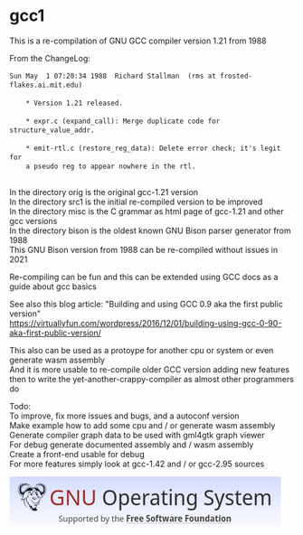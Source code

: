 # gcc1
This is a re-compilation of GNU GCC compiler version 1.21 from 1988

From the ChangeLog:  
~~~  
Sun May  1 07:20:34 1988  Richard Stallman  (rms at frosted-flakes.ai.mit.edu)  
  
	* Version 1.21 released.  
  
	* expr.c (expand_call): Merge duplicate code for structure_value_addr.  
  
	* emit-rtl.c (restore_reg_data): Delete error check; it's legit for  
	a pseudo reg to appear nowhere in the rtl.  
  
~~~  
  
In the directory orig is the original gcc-1.21 version  
In the directory src1 is the initial re-compiled version to be improved  
In the directory misc is the C grammar as html page of gcc-1.21 and other gcc versions  
In the directory bison is the oldest known GNU Bison parser generator from 1988  
This GNU Bison version from 1988 can be re-compiled without issues in 2021  
  
Re-compiling can be fun and this can be extended using GCC docs as a guide about gcc basics  
  
See also this blog article: "Building and using GCC 0.9 aka the first public version"  
https://virtuallyfun.com/wordpress/2016/12/01/building-using-gcc-0-90-aka-first-public-version/  
  
This also can be used as a protoype for another cpu or system or even generate wasm assembly  
And it is more usable to re-compile older GCC version adding new features  
then to write the yet-another-crappy-compiler as almost other programmers do  
  
Todo:  
To improve, fix more issues and bugs, and a autoconf version  
Make example how to add some cpu and / or generate wasm assembly  
Generate compiler graph data to be used with gml4gtk graph viewer  
For debug generate documented assembly and / wasm assembly  
Create a front-end usable for debug  
For more features simply look at gcc-1.42 and / or gcc-2.95 sources  
  
![screenshot](gnufsf.png)  
  
